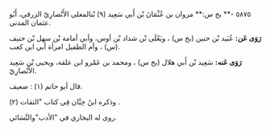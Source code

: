 ٥٨٧٥ -** بخ س:** مروان بن عُثْمَانَ بْن أَبي سَعِيد (٩) بْنالمعلى الأَنْصارِيّ الزرقي، أَبُو عثمان المدني.

**رَوَى عَن:** عُبَيد بْن حنين (بخ س) ، ويَعْلَى بْن شداد بْن أوس، وأبي أمامة بْن سهل بْن حنيف (س) ، وأم الطفيل امرأة أبي ابن كعب.

**رَوَى عَنه:** سَعِيد بْن أَبي هلال (بخ س) ، ومحمد بن عَمْرو ابن علقة، ويحيى بْن سَعِيد الأَنْصارِيّ.

قال أبو حاتم (١) : ضعيف.

وذكره ابنُ حِبَّان فِي كتاب "الثقات (٢) .

روى له البخاري في "الأدب"والنَّسَائي.
